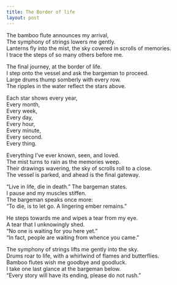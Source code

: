 ```yaml
---
title: The Border of life
layout: post
---
```

The bamboo flute announces my arrival, <br>
The symphony of strings lowers me gently.<br>
Lanterns fly into the mist, the sky covered in scrolls of memories.<br>
I trace the steps of so many others before me.<br>

The final journey, at the border of life.<br>
I step onto the vessel and ask the bargeman to proceed.<br>
Large drums thump somberly with every row.<br>
The ripples in the water reflect the stars above.

Each star shows every year,<br>
Every month,<br>
Every week,<br>
Every day,<br>
Every hour,<br>
Every minute,<br>
Every second.<br>
Every thing.

Everything I’ve ever known, seen, and loved.<br>
The mist turns to rain as the memories weep.<br>
Their drawings wavering, the sky of scrolls roll to a close.<br>
The vessel is parked, and ahead is the final gateway.

“Live in life, die in death.” The bargeman states.<br>
I pause and my muscles stiffen.<br>
The bargeman speaks once more:<br>
“To die, is to let go. A lingering ember remains.”

He steps towards me and wipes a tear from my eye.<br>
A tear that I unknowingly shed.<br>
“No one is waiting for you here yet.”<br>
“In fact, people are waiting from whence you came.”

The symphony of strings lifts me gently into the sky.<br>
Drums roar to life, with a whirlwind of flames and butterflies.<br>
Bamboo flutes wish me goodbye and goodluck.<br>
I take one last glance at the bargeman below.<br>
“Every story will have its ending, please do not rush.”
